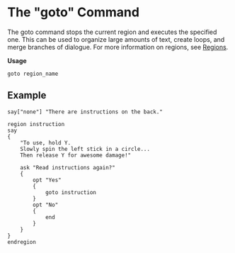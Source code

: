 # The "goto" Command
The goto command stops the current region and executes the specified one. This can be used to organize large amounts of text, create loops, and merge branches of dialogue. For more information on regions, see [Regions](region.md).

**Usage**

    goto region_name

## Example

    say["none"] "There are instructions on the back."

    region instruction
    say
    {
        "To use, hold Y.
        Slowly spin the left stick in a circle...
        Then release Y for awesome damage!"

        ask "Read instructions again?"
        {
            opt "Yes"
            {
                goto instruction
            }
            opt "No"
            {
                end
            }
        }
    }
    endregion